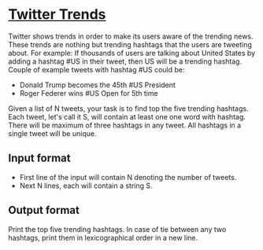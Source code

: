 # [Twitter Trends][link]

Twitter shows trends in order to make its users aware of the trending news. These trends are nothing but trending hashtags that the users are tweeting about. For example: If thousands of users are talking about United States by adding a hashtag #US in their tweet, then US will be a trending hashtag. Couple of example tweets with hashtag #US could be:

- Donald Trump becomes the 45th #US President
- Roger Federer wins #US Open for 5th time

Given a list of N tweets, your task is to find top the five trending hashtags. Each tweet, let's call it S, will contain at least one one word with hashtag. There will be maximum of three hashtags in any tweet. All hashtags in a single tweet will be unique.

## Input format

- First line of the input will contain N denoting the number of tweets.
- Next N lines, each will contain a string S.

## Output format

Print the top five trending hashtags. In case of tie between any two hashtags, print them in lexicographical order in a new line.

[link]: https://www.hackerearth.com/practice/algorithms/string-algorithm/string-searching/practice-problems/algorithm/twitter-trends/
